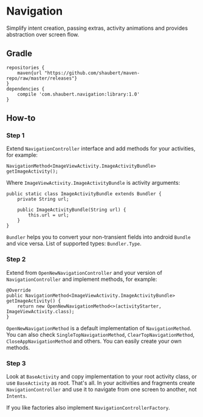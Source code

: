 # Navigation

Simplify intent creation, passing extras, activity animations and provides abstraction over screen flow.

## Gradle
    
    repositories {
        maven{url "https://github.com/shaubert/maven-repo/raw/master/releases"}
    }
    dependencies {
        compile 'com.shaubert.navigation:library:1.0'
    }


## How-to

### Step 1

Extend `NavigationController` interface and add methods for your activities, for example:
    
    NavigationMethod<ImageViewActivity.ImageActivityBundle> getImageActivity();
    
Where `ImageViewActivity.ImageActivityBundle` is activity arguments:
    
    public static class ImageActivityBundle extends Bundler {
        private String url;

        public ImageActivityBundle(String url) {
            this.url = url;
        }
    }
    
`Bundler` helps you to convert your non-transient fields into android `Bundle` and vice versa. List of supported types: `Bundler.Type`.

### Step 2

Extend from `OpenNewNavigationController` and your version of `NavigationController` and implement methods, for example:
    
    @Override
    public NavigationMethod<ImageViewActivity.ImageActivityBundle> getImageActivity() {
        return new OpenNewNavigationMethod<>(activityStarter, ImageViewActivity.class);
    }
    
`OpenNewNavigationMethod` is a default implementation of `NavigationMethod`. You can also check `SingleTopNavigationMethod`, `ClearTopNavigationMethod`, `CloseAppNavigationMethod` and others. You can easily create your own methods.

### Step 3

Look at `BaseActivity` and copy implementation to your root activity class, or use `BaseActivity` as root. That's all. In your acitivities and fragments create `NavigationController` and use it to navigate from one screen to another, not `Intents`. 

If you like factories also implement `NavigationControllerFactory`.
